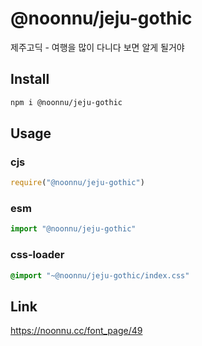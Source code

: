 # @noonnu/jeju-gothic
제주고딕 - 여행을 많이 다니다 보면 알게 될거야

## Install
```sh
npm i @noonnu/jeju-gothic
```
## Usage
### cjs
```js
require("@noonnu/jeju-gothic")
```
### esm
```js
import "@noonnu/jeju-gothic"
```
### css-loader
```css
@import "~@noonnu/jeju-gothic/index.css"
```

## Link
https://noonnu.cc/font_page/49